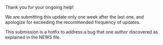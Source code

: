 Thank you for your ongoing help!

We are submitting this update only one week after the last one, and apologize for exceeding the recommended frequency of updates.

This submission is a hotfix to address a bug that one author discovered as explained in the NEWS file.
